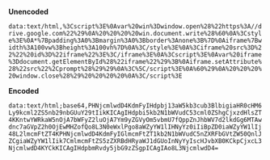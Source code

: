 **Unencoded**

`data:text/html,%3Cscript%3E%0Avar%20win%3Dwindow.open%28%22https%3A//drive.google.com%22%29%0A%20%20%20%20win.document.write%28%60%0A%3Cstyle%3E%0A*%7Bpadding%3A0%3Bmargin%3A0%3Bborder%3Anone%3B%7D%0Aiframe%7Bwidth%3A100vw%3Bheight%3A100vh%7D%0A%3C/style%3E%0A%3Ciframe%20src%3D%22%22%20id%3D%22iframe%22%3E%3C/iframe%3E%0A%3Cscript%3E%0Avar%20iframe%3Ddocument.getElementById%28%22iframe%22%29%3B%0Aiframe.setAttribute%28%22src%22%2Cprompt%28%29%29%0A%3C%5C/script%3E%0A%60%29%0A%20%20%20%20window.close%28%29%20%20%20%20%0A%3C/script%3E`

**Encoded**

`data:text/html;base64,PHNjcmlwdD4KdmFyIHdpbj13aW5kb3cub3BlbigiaHR0cHM6Ly9kcml2ZS5nb29nbGUuY29tIikKICAgIHdpbi5kb2N1bWVudC53cml0ZShgCjxzdHlsZT4KKntwYWRkaW5nOjA7bWFyZ2luOjA7Ym9yZGVyOm5vbmU7fQppZnJhbWV7d2lkdGg6MTAwdnc7aGVpZ2h0OjEwMHZofQo8L3N0eWxlPgo8aWZyYW1lIHNyYz0iIiBpZD0iaWZyYW1lIj48L2lmcmFtZT4KPHNjcmlwdD4KdmFyIGlmcmFtZT1kb2N1bWVudC5nZXRFbGVtZW50QnlJZCgiaWZyYW1lIik7CmlmcmFtZS5zZXRBdHRyaWJ1dGUoInNyYyIscHJvbXB0KCkpCjxcL3NjcmlwdD4KYCkKICAgIHdpbmRvdy5jbG9zZSgpICAgIAo8L3NjcmlwdD4=`
